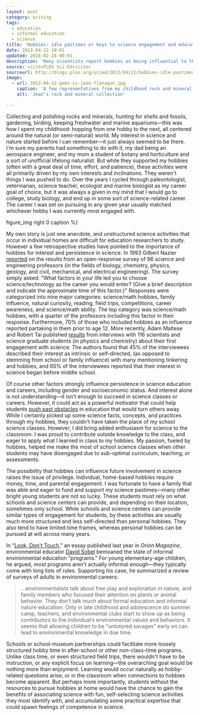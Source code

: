 ```yaml
---
layout: post
category: writing
tags:
  - education
  - informal education
  - science
title: 'Hobbies: idle pastimes or keys to science engagement and education?'
date: 2013-04-22 10:01
updated: 2016-02-28 00:01
description: 'Many scientists report hobbies as being influential to their career plans growing up. What does this mean for science education?'
source: <cite>PLOS Sci-Ed</cite>
sourceurl: http://blogs.plos.org/scied/2013/04/22/hobbies-idle-pastimes-or-keys-to-science-engagement/
image:
  - url: 2013-04-22-gems-cc-jean-flanagan.jpg
    caption: 'A few representatives from my childhood rock and mineral collection. Photo by Jean Flanagan.'
    alt: 'Jean’s rock and mineral collection'

---
```


Collecting and polishing rocks and minerals, hunting for shells and fossils, gardening, birding, keeping freshwater and marine aquariums—this was how I spent my childhood: hopping from one hobby to the next, all centered around the natural (or semi-natural) world. My interest in science and nature started before I can remember—it just always seemed to be there. I'm sure my parents had something to do with it, my dad being an aerospace engineer, and my mom a student of botany and horticulture and a sort of unofficial lifelong naturalist. But while they supported my hobbies (often with a great deal of time, effort, and patience), these activities were all primarily driven by my own interests and inclinations. They weren't things I was pushed to do. Over the years I cycled through paleontologist, veterinarian, science teacher, ecologist and marine biologist as my career goal of choice, but it was always a given in my mind that I would go to college, study biology, and end up in some sort of science-related career. The career I was set on pursuing in any given year usually matched whichever hobby I was currently most engaged with.

figure_img right 0 caption %}

My own story is just one anecdote, and unstructured science activities that occur in individual homes are difficult for education researchers to study. However a few retrospective studies have pointed to the importance of hobbies for interest and persistence in science. In 1993 Gilbert Nazier [reported](http://onlinelibrary.wiley.com/doi/10.1111/j.1949-8594.1993.tb12253.x/abstract "Nazier 1993") on the results from an open-response survey of 96 science and engineering professors (in the fields of biology, chemistry, physics, geology, and civil, mechanical, and electrical engineering). The survey simply asked: "What factors in your life led you to choose science/technology as the career you would enter? (Give a brief description and indicate the approximate time of this factor.)" Responses were categorized into nine major categories: science/math hobbies, family influence, natural curiosity, reading, field trips, competitions, career awareness, and science/math ability. The top category was science/math hobbies, with a quarter of the professors including this factor in their response. Furthermore, 70% of those who included hobbies as an influence reported partaking in them prior to age 12. More recently, Adam Maltese and Robert Tai published [results](http://www.tandfonline.com/doi/abs/10.1080/09500690902792385 "Maltese & Tai 2010 - IJSE") from interviews with 116 scientists and science graduate students (in physics and chemistry) about their first engagement with science. The authors found that 45% of the interviewees described their interest as intrinsic or self-directed, (as opposed to stemming from school or family influence) with many mentioning tinkering and hobbies, and 65% of the interviewees reported that their interest in science began before middle school.

Of course other factors strongly influence persistence in science education and careers, including gender and socioeconomic status. And interest alone is not understanding—it isn't enough to succeed in science classes or careers. However, it could act as a powerful motivator that could help students [push past obstacles](http://www.amazon.com/Talking-About-Leaving-Undergraduates-Sciences/dp/0813366429 "Talking About Leaving: Why Undergraduates Leave the Sciences - Amazon") in education that would turn others away. While I certainly picked up some science facts, concepts, and practices through my hobbies, they couldn't have taken the place of my school science classes. However, I did bring added enthusiasm for science to the classroom. I was proud to contribute outside knowledge to the class, and eager to apply what I learned in class to my hobbies. My passion, fueled by hobbies, helped me make the most of school science classes when other students may have disengaged due to sub-optimal curriculum, teaching, or assessments.

The possibility that hobbies can influence future involvement in science raises the issue of privilege. Individual, home-based hobbies require money, time, and parental engagement. I was fortunate to have a family that was able and eager to fund and support my science pastimes—many other bright young students are not so lucky. These students must rely on what schools and science centers can provide, and depending on their location, sometimes only school. While schools and science centers can provide similar types of engagement for students, by these activities are usually much more structured and less self-directed than personal hobbies. They also tend to have limited time frames, whereas personal hobbies can be pursued at will across many years.

In “[Look, Don't Touch](http://www.orionmagazine.org/index.php/articles/article/6929 "“Look, Don't Touch” by David Sobel, Orion Magazine"),” an essay published last year in *Orion Magazine*,  environmental educator [David Sobel](http://www.antiochne.edu/employeedirectory/david-sobel/ "David Sobel - Antioch University Faculty") bemoaned the state of informal environmental education "programs." For young elementary-age children, he argued, most programs aren't actually informal enough—they typically come with long lists of rules. Supporting his case, he summarized a review of surveys of adults in environmental careers:

>…environmentalists talk about free play and exploration in nature, and family members who focused their attention on plants or animal behavior. They don’t talk much about formal education and informal nature education. Only in late childhood and adolescence do summer camp, teachers, and environmental clubs start to show up as being contributors to the individual’s environmental values and behaviors. It seems that allowing children to be “untutored savages” early on can lead to environmental knowledge in due time.

Schools or school-museum partnerships could facilitate more loosely structured hobby time in after-school or other non-class-time programs. Unlike class time, or even structured field trips, there wouldn't have to be instruction, or any explicit focus on learning—the overarching goal would be nothing more than enjoyment. Learning would occur naturally as hobby-related questions arise, or in the classroom when connections to hobbies become apparent. But perhaps more importantly, students without the resources to pursue hobbies at home would have the chance to gain the benefits of associating science with fun, self-selecting science activities they most identify with, and accumulating some practical expertise that could spawn feelings of competence in science.
